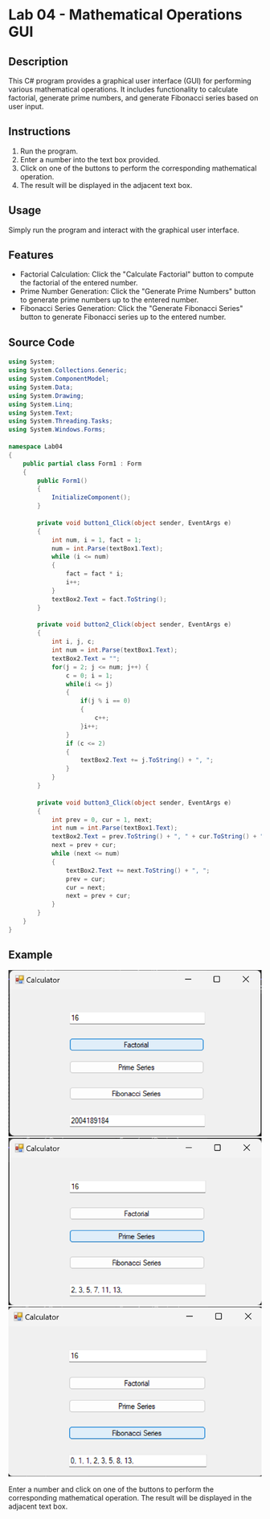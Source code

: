 # Lab 04 - Mathematical Operations GUI

## Description
This C# program provides a graphical user interface (GUI) for performing various mathematical operations. It includes functionality to calculate factorial, generate prime numbers, and generate Fibonacci series based on user input.

## Instructions
1. Run the program.
2. Enter a number into the text box provided.
3. Click on one of the buttons to perform the corresponding mathematical operation.
4. The result will be displayed in the adjacent text box.

## Usage
Simply run the program and interact with the graphical user interface.

## Features
- Factorial Calculation: Click the "Calculate Factorial" button to compute the factorial of the entered number.
- Prime Number Generation: Click the "Generate Prime Numbers" button to generate prime numbers up to the entered number.
- Fibonacci Series Generation: Click the "Generate Fibonacci Series" button to generate Fibonacci series up to the entered number.

## Source Code
```csharp
using System;
using System.Collections.Generic;
using System.ComponentModel;
using System.Data;
using System.Drawing;
using System.Linq;
using System.Text;
using System.Threading.Tasks;
using System.Windows.Forms;

namespace Lab04
{
    public partial class Form1 : Form
    {
        public Form1()
        {
            InitializeComponent();
        }

        private void button1_Click(object sender, EventArgs e)
        {
            int num, i = 1, fact = 1;
            num = int.Parse(textBox1.Text);
            while (i <= num)
            {
                fact = fact * i;
                i++;
            }
            textBox2.Text = fact.ToString();
        }

        private void button2_Click(object sender, EventArgs e)
        {
            int i, j, c;
            int num = int.Parse(textBox1.Text);
            textBox2.Text = "";
            for(j = 2; j <= num; j++) {
                c = 0; i = 1;
                while(i <= j)
                {
                    if(j % i == 0)
                    {
                        c++;
                    }i++;
                }
                if (c <= 2) 
                {
                    textBox2.Text += j.ToString() + ", ";
                }
            }
        }

        private void button3_Click(object sender, EventArgs e)
        {
            int prev = 0, cur = 1, next;
            int num = int.Parse(textBox1.Text);
            textBox2.Text = prev.ToString() + ", " + cur.ToString() + ", ";
            next = prev + cur;
            while (next <= num)
            {
                textBox2.Text += next.ToString() + ", ";
                prev = cur;
                cur = next;
                next = prev + cur;
            }
        }
    }
}
```

## Example
![Factorial](factorial.png)
![Prime Series](prime.png)
![Fibonacci Series](fibonacci.png)

Enter a number and click on one of the buttons to perform the corresponding mathematical operation. The result will be displayed in the adjacent text box.